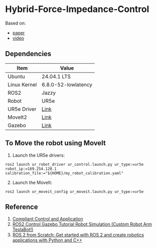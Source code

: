 # Hybrid-Force-Impedance-Control

Based on:
- [paper](https://doi.org/10.1109/LRA.2023.3270036)
- [video](https://www.youtube.com/watch?v=rm8Irnc8v2M)

## Dependencies
| Item           | Value                                                                    |
|----------------|--------------------------------------------------------------------------|
| Ubuntu         | 24.04.1 LTS                                                              |
| Linux Kernel   | 6.8.0-52-lowlatency                                                      |
| ROS2           | Jazzy                                                                    |
| Robot          | UR5e                                                                     |
| UR5e Driver    | [Link](https://github.com/UniversalRobots/Universal_Robots_ROS2_Driver)  |
| MoveIt2        | [Link](https://moveit.ai/install-moveit2/binary/)                        |
| Gazebo         | [Link](https://gazebosim.org/docs/latest/ros_installation/)              |


## To Move the robot using MoveIt

1. Launch the UR5e drivers:

`ros2 launch ur_robot_driver ur_control.launch.py ur_type:=ur5e robot_ip:=169.254.120.1 calibration_file:="${HOME}/my_robot_calibration.yaml"`

2. Launch the MoveIt:

`ros2 launch ur_moveit_config ur_moveit.launch.py ur_type:=ur5e`


## Reference

1. [Compliant Control and Application](https://github.com/MingshanHe/Compliant-Control-and-Application)
2. [ROS2 Control Gazebo Tutorial Robot Simulation (Custom Robot Arm TeslaBot!)](https://www.youtube.com/watch?v=PM_1Nb9u-N0&t=618s)
3. [ROS 2 from Scratch: Get started with ROS 2 and create robotics applications with Python and C++](https://www.amazon.com/ROS-Scratch-started-robotics-applications-ebook/dp/B0DHV4VF5C/ref=pd_ci_mcx_mh_mcx_views_0_title?pd_rd_w=IiDWJ&content-id=amzn1.sym.bb21fc54-1dd8-448e-92bb-2ddce187f4ac%3Aamzn1.symc.40e6a10e-cbc4-4fa5-81e3-4435ff64d03b&pf_rd_p=bb21fc54-1dd8-448e-92bb-2ddce187f4ac&pf_rd_r=K5G7GD7MP6PD66N2PMF6&pd_rd_wg=1hXqi&pd_rd_r=f1eb68f0-bdba-4650-9ea4-e55823d3c8d2&pd_rd_i=B0DHV4VF5C)
